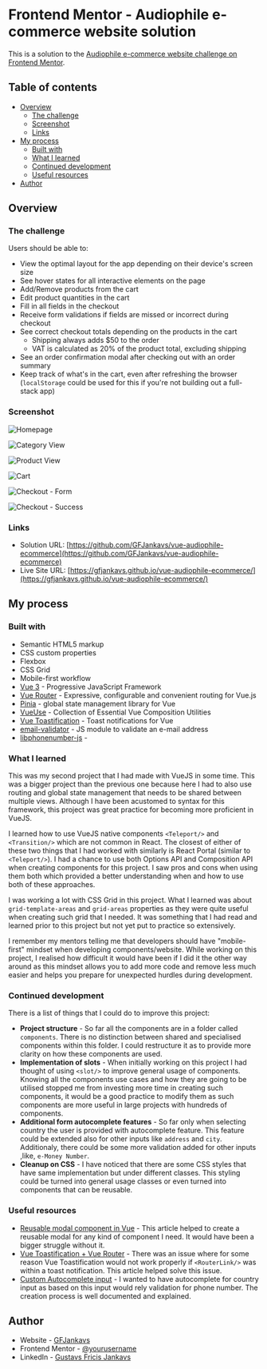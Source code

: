 # Frontend Mentor - Audiophile e-commerce website solution

This is a solution to the [Audiophile e-commerce website challenge on Frontend Mentor](https://www.frontendmentor.io/challenges/audiophile-ecommerce-website-C8cuSd_wx).

## Table of contents

- [Overview](#overview)
  - [The challenge](#the-challenge)
  - [Screenshot](#screenshot)
  - [Links](#links)
- [My process](#my-process)
  - [Built with](#built-with)
  - [What I learned](#what-i-learned)
  - [Continued development](#continued-development)
  - [Useful resources](#useful-resources)
- [Author](#author)

## Overview

### The challenge

Users should be able to:

- View the optimal layout for the app depending on their device's screen size
- See hover states for all interactive elements on the page
- Add/Remove products from the cart
- Edit product quantities in the cart
- Fill in all fields in the checkout
- Receive form validations if fields are missed or incorrect during checkout
- See correct checkout totals depending on the products in the cart
  - Shipping always adds $50 to the order
  - VAT is calculated as 20% of the product total, excluding shipping
- See an order confirmation modal after checking out with an order summary
- Keep track of what's in the cart, even after refreshing the browser (`localStorage` could be used for this if you're not building out a full-stack app)

### Screenshot

![Homepage](./screenshots/home.png)

![Category View](./screenshots/category.png)

![Product View](./screenshots/product.png)

![Cart](./screenshots/cart.png)

![Checkout - Form](./screenshots/checkout_form.png)

![Checkout - Success](./screenshots/checkout__success.png)

### Links

- Solution URL: [https://github.com/GFJankavs/vue-audiophile-ecommerce](https://github.com/GFJankavs/vue-audiophile-ecommerce)
- Live Site URL: [https://gfjankavs.github.io/vue-audiophile-ecommerce/](https://gfjankavs.github.io/vue-audiophile-ecommerce/)

## My process

### Built with

- Semantic HTML5 markup
- CSS custom properties
- Flexbox
- CSS Grid
- Mobile-first workflow
- [Vue 3](https://reactjs.org/) - Progressive JavaScript Framework
- [Vue Router](https://router.vuejs.org/) - Expressive, configurable and convenient routing for Vue.js
- [Pinia](https://pinia.vuejs.org/) - global state management library for Vue
- [VueUse](https://vueuse.org/) - Collection of Essential Vue Composition Utilities
- [Vue Toastification](https://github.com/Maronato/vue-toastification) - Toast notifications for Vue
- [email-validator](https://github.com/manishsaraan/email-validator) - JS module to validate an e-mail address
- [libphonenumber-js](https://www.npmjs.com/package/libphonenumber-js) -

### What I learned

This was my second project that I had made with VueJS in some time. This was a bigger project than the previous one because here I had to also use routing and global state management that needs to be shared between multiple views. Although I have been acustomed to syntax for this framework, this project was great practice for becoming more proficient in VueJS.

I learned how to use VueJS native components `<Teleport/>` and `<Transition/>` which are not common in React. The closest of either of these two things that I had worked with similarly is React Portal (similar to `<Teleport/>`). I had a chance to use both Options API and Composition API when creating components for this project. I saw pros and cons when using them both which provided a better understanding when and how to use both of these approaches.

I was working a lot with CSS Grid in this project. What I learned was about `grid-template-areas` and `grid-areas` properties as they were quite useful when creating such grid that I needed. It was something that I had read and learned prior to this project but not yet put to practice so extensively.

I remember my mentors telling me that developers should have "mobile-first" mindset when developing components/website. While working on this project, I realised how difficult it would have been if I did it the other way around as this mindset allows you to add more code and remove less much easier and helps you prepare for unexpected hurdles during development.

### Continued development

There is a list of things that I could do to improve this project:

- **Project structure** - So far all the components are in a folder called `components`. There is no distinction between shared and specialised components within this folder. I could restructure it as to provide more clarity on how these components are used.
- **Implementation of slots** - When initially working on this project I had thought of using `<slot/>` to improve general usage of components. Knowing all the components use cases and how they are going to be utilised stopped me from investing more time in creating such components, it would be a good practice to modify them as such components are more useful in large projects with hundreds of components.
- **Additional form autocomplete features** - So far only when selecting country the user is provided with autocomplete feature. This feature could be extended also for other inputs like `address` and `city`. Additionaly, there could be some more validation added for other inputs ,like, `e-Money Number`.
- **Cleanup on CSS** - I have noticed that there are some CSS styles that have same implementation but under different classes. This styling could be turned into general usage classes or even turned into components that can be reusable.

### Useful resources

- [Reusable modal component in Vue](https://itnext.io/how-to-build-a-reusable-modal-component-in-vuejs-f1799ab9b3e) - This article helped to create a reusable modal for any kind of component I need. It would have been a bigger struggle without it.
- [Vue Toastification + Vue Router](https://github.com/Maronato/vue-toastification/issues/162) - There was an issue where for some reason Vue Toastification would not work properly if `<RouterLink/>` was within a toast notification. This article helped solve this issue.
- [Custom Autocomplete input](https://www.digitalocean.com/community/tutorials/vuejs-vue-autocomplete-component) - I wanted to have autocomplete for country input as based on this input would rely validation for phone number. The creation process is well documented and explained.

## Author

- Website - [GFJankavs](https://www.gfjankavs.lv)
- Frontend Mentor - [@yourusername](https://www.frontendmentor.io/profile/GFJankavs)
- LinkedIn - [Gustavs Fricis Jankavs](https://www.linkedin.com/in/gustavs-fricis-jankavs/)
